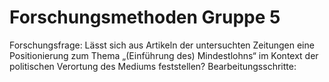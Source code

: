 # Forschungsmethoden Gruppe 5

Forschungsfrage: Lässt sich aus Artikeln der untersuchten Zeitungen eine Positionierung zum Thema „(Einführung des) Mindestlohns“ im Kontext der politischen Verortung des Mediums feststellen?
Bearbeitungsschritte:
